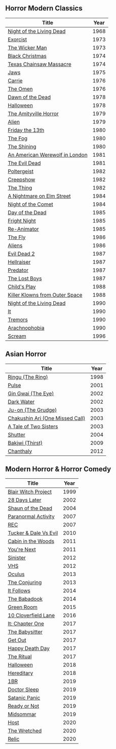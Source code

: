 ## Horror Modern Classics
| Title | Year |
|--|--|
| [Night of the Living Dead](https://www.rottentomatoes.com/m/night_of_the_living_dead) | 1968 |
| [Exorcist](https://www.rottentomatoes.com/m/exorcist) | 1973 |
| [The Wicker Man](https://www.rottentomatoes.com/m/the_wicker_man_1973) | 1973 |
| [Black Christmas](https://www.rottentomatoes.com/m/1002484-black_christmas) | 1974 |
| [Texas Chainsaw Massacre](https://www.rottentomatoes.com/m/1021112_texas_chainsaw_massacre) | 1974 |
| [Jaws](https://www.rottentomatoes.com/m/jaws) | 1975 |
| [Carrie](https://www.rottentomatoes.com/m/1003625-carrie) | 1976 |
| [The Omen](https://www.rottentomatoes.com/m/1015517_omen) | 1976 |
| [Dawn of the Dead](https://www.rottentomatoes.com/m/1005339-dawn_of_the_dead) | 1978 |
| [Halloween](https://www.rottentomatoes.com/m/1009113_halloween) | 1978 |
| [The Amityville Horror](https://www.rottentomatoes.com/m/the_amityville_horror) | 1979 |
| [Alien](https://www.rottentomatoes.com/m/alien) | 1979 |
| [Friday the 13th](https://www.rottentomatoes.com/m/friday_the_13th_part_1) | 1980 |
| [The Fog](https://www.rottentomatoes.com/m/the_fog_1980) | 1980 |
| [The Shining](https://www.rottentomatoes.com/m/shining) | 1980 |
| [An American Werewolf in London](https://www.rottentomatoes.com/m/american_werewolf_in_london) | 1981 |
| [The Evil Dead](https://www.rottentomatoes.com/m/the-evil-dead) | 1981 |
| [Poltergeist](https://www.rottentomatoes.com/m/1016513-poltergeist) | 1982 |
| [Creepshow](https://www.rottentomatoes.com/m/creepshow) | 1982 |
| [The Thing](https://www.rottentomatoes.com/m/1021244-thing) | 1982 |
| [A Nightmare on Elm Street](https://www.rottentomatoes.com/m/nightmare_on_elm_street) | 1984 |
| [Night of the Comet](https://www.rottentomatoes.com/m/night_of_the_comet) | 1984 |
| [Day of the Dead](https://www.rottentomatoes.com/m/1005360-day_of_the_dead) | 1985 |
| [Fright Night](https://www.rottentomatoes.com/m/1007910-fright_night) | 1985 | 
| [Re-Animator](https://www.rottentomatoes.com/m/reanimator) | 1985 |
| [The Fly](https://www.rottentomatoes.com/m/1007602-fly) | 1986 |
| [Aliens](https://www.rottentomatoes.com/m/1000617-aliens) | 1986 |
| [Evil Dead 2](https://www.rottentomatoes.com/m/evil_dead_2_dead_by_dawn) | 1987 |
| [Hellraiser](https://www.rottentomatoes.com/m/hellraiser) | 1987 |
| [Predator](https://www.rottentomatoes.com/m/predator) | 1987 |
| [The Lost Boys](https://www.rottentomatoes.com/m/lost_boys) | 1987 |
| [Child's Play](https://www.rottentomatoes.com/m/childs_play) | 1988 |
| [Killer Klowns from Outer Space](https://www.rottentomatoes.com/m/killer_klowns_from_outer_space) | 1988 |
| [Night of the Living Dead](https://www.rottentomatoes.com/m/night_of_the_living_dead_1990) | 1990 |
| [It](https://www.rottentomatoes.com/m/stephen-kings-it1990) | 1990 |
| [Tremors](https://www.rottentomatoes.com/m/tremors) | 1990 |
| [Arachnophobia](https://www.rottentomatoes.com/m/arachnophobia) | 1990 |
| [Scream](https://www.rottentomatoes.com/m/1074316-scream) | 1996 |

## Asian Horror
| Title | Year |
|--|--|
| [Ringu (The Ring)](https://www.rottentomatoes.com/m/ringu) | 1998 | 
| [Pulse](https://www.rottentomatoes.com/m/pulse_2005) | 2001 |
| [Gin Gwai (The Eye)](https://www.rottentomatoes.com/m/gin_gwai_2002) | 2002 |
| [Dark Water](https://www.rottentomatoes.com/m/10002114_dark_water) | 2002 |
| [Ju-on (The Grudge)](https://www.rottentomatoes.com/m/ju_on_the_grudge_2003) | 2003 |
| [Chakushin Ari (One Missed Call)](https://www.rottentomatoes.com/m/one_missed_call_2003) | 2003 |
| [A Tale of Two Sisters](https://www.rottentomatoes.com/m/a_tale_of_two_sisters) | 2003 |
| [Shutter](https://www.rottentomatoes.com/m/shutter) | 2004 |
| [Bakjwi (Thirst)](https://www.rottentomatoes.com/m/10011304-thirst) | 2009 |
| [Chanthaly](https://www.imdb.com/title/tt2837366/) | 2012 |

## Modern Horror & Horror Comedy
| Title | Year |
|--|--|
| [Blair Witch Project](https://www.rottentomatoes.com/m/blair_witch_project) | 1999 |
| [28 Days Later](https://www.rottentomatoes.com/m/28_days_later) | 2002 |
| [Shaun of the Dead](https://www.rottentomatoes.com/m/shaun_of_the_dead) | 2004 |
| [Paranormal Activity](https://www.rottentomatoes.com/m/paranormal_activity) | 2007 |
| [REC](https://www.rottentomatoes.com/m/10009132-rec) | 2007 |
| [Tucker & Dale Vs Evil](https://www.rottentomatoes.com/m/tucker_and_dale_vs_evil) | 2010 |
| [Cabin in the Woods](https://www.rottentomatoes.com/m/the_cabin_in_the_woods) | 2011 |
| [You're Next](https://www.rottentomatoes.com/m/youre_next_2011) | 2011 |
| [Sinister](https://www.rottentomatoes.com/m/sinister_2012) | 2012 |
| [VHS](https://www.rottentomatoes.com/m/vhs) | 2012 |
| [Oculus](https://www.rottentomatoes.com/m/oculus) | 2013 |
| [The Conjuring](https://www.rottentomatoes.com/m/the_conjuring) | 2013 |
| [It Follows](https://www.rottentomatoes.com/m/it_follows) | 2014 |
| [The Babadook](https://www.rottentomatoes.com/m/the_babadook) | 2014 |
| [Green Room](https://www.rottentomatoes.com/m/green_room_2016) | 2015 |
| [10 Cloverfield Lane](https://www.rottentomatoes.com/m/10_cloverfield_lane) | 2016 |
| [It: Chapter One](https://www.rottentomatoes.com/m/it_2017) | 2017 |
| [The Babysitter](https://www.rottentomatoes.com/m/the_babysitter_2017) | 2017 |
| [Get Out](https://www.rottentomatoes.com/m/get_out) | 2017 |
| [Happy Death Day](https://www.rottentomatoes.com/m/happy_death_day) | 2017 |
| [The Ritual](https://www.rottentomatoes.com/m/the_ritual_2017) | 2017 |
| [Halloween](https://www.rottentomatoes.com/m/halloween_2018) | 2018 |
| [Hereditary](https://www.rottentomatoes.com/m/hereditary) | 2018 |
| [1BR](https://www.rottentomatoes.com/m/1br) | 2019 |
| [Doctor Sleep](https://www.rottentomatoes.com/m/doctor_sleep) | 2019 |
| [Satanic Panic](https://www.rottentomatoes.com/m/satanic_panic_2019) | 2019 |
| [Ready or Not](https://www.rottentomatoes.com/m/ready_or_not_2019) | 2019 |
| [Midsommar](https://www.rottentomatoes.com/m/midsommar) | 2019 |
| [Host](https://www.rottentomatoes.com/m/host_2020) | 2020 |
| [The Wretched](https://www.rottentomatoes.com/m/the_wretched_2020) | 2020 |
| [Relic](https://www.rottentomatoes.com/m/relic) | 2020 |
